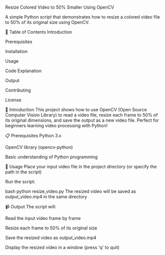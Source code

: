 Resize Colored Video to 50% Smaller Using OpenCV


A simple Python script that demonstrates how to resize a colored video file to 50% of its original size using OpenCV.

📌 Table of Contents
Introduction

Prerequisites

Installation

Usage

Code Explanation

Output

Contributing

License

🌟 Introduction
This project shows how to use OpenCV (Open Source Computer Vision Library) to read a video file, resize each frame to 50% of its original dimensions, and save the output as a new video file. Perfect for beginners learning video processing with Python!

📋 Prerequisites
Python 3.x

OpenCV library (opencv-python)

Basic understanding of Python programming

🚀 Usage
Place your input video file in the project directory (or specify the path in the script)

Run the script:

bash
python resize_video.py
The resized video will be saved as output_video.mp4 in the same directory



📹 Output
The script will:

Read the input video frame by frame

Resize each frame to 50% of its original size

Save the resized video as output_video.mp4

Display the resized video in a window (press 'q' to quit)

